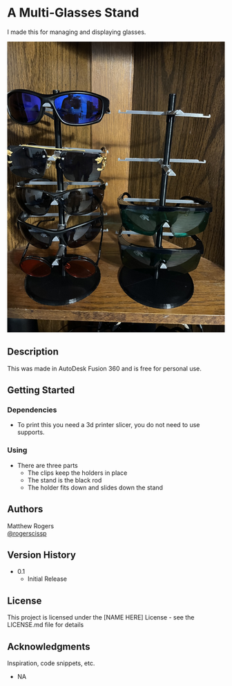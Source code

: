 # A Multi-Glasses Stand 

I made this for managing and displaying glasses.

![](stand.jpg)

## Description

This was made in AutoDesk Fusion 360 and is free for personal use.

## Getting Started

### Dependencies

* To print this you need a 3d printer slicer, you do not need to use supports.  
  

### Using

* There are three parts
  * The clips keep the holders in place
  * The stand is the black rod
  * The holder fits down and slides down the stand


## Authors


Matthew Rogers  
[@rogerscissp](https://twitter.com/rogerscissp)

## Version History


* 0.1
    * Initial Release

## License

This project is licensed under the [NAME HERE] License - see the LICENSE.md file for details

## Acknowledgments

Inspiration, code snippets, etc.
* NA
